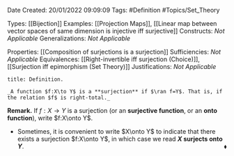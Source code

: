 <div class="topSpace"></div>

Date Created: 20/01/2022 09:09:09
Tags: #Definition #Topics/Set_Theory

Types: [[Bijection]]
Examples: [[Projection Maps]], [[Linear map between vector spaces of same dimension is injective iff surjective]]
Constructs: _Not Applicable_
Generalizations: _Not Applicable_

Properties: [[Composition of surjections is a surjection]]
Sufficiencies: _Not Applicable_
Equivalences: [[Right-invertible iff surjection (Choice)]], [[Surjection iff epimorphism (Set Theory)]]
Justifications: _Not Applicable_

``` ad-Definition
title: Definition.

_A function $f:X\to Y$ is a **surjection** if $\ran f=Y$. That is, if the relation $f$ is right-total._

```

**Remark.** If $f:X\to Y$ is a surjection (or an **surjective function**, or an **onto function**), write $f:X\onto Y$.
* Sometimes, it is convenient to write $X\onto Y$ to indicate that there exists a surjection $f:X\onto Y$, in which case we read **$X$ surjects onto $Y$**.<span style="float:right;">$\blacklozenge$</span>
